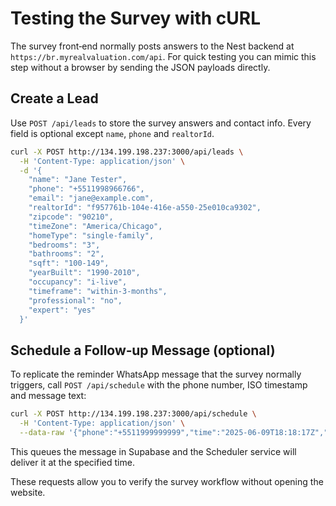 # Testing the Survey with cURL

The survey front‑end normally posts answers to the Nest backend at `https://br.myrealvaluation.com/api`. For quick testing you can mimic this step without a browser by sending the JSON payloads directly.

## Create a Lead

Use `POST /api/leads` to store the survey answers and contact info. Every field is optional except `name`, `phone` and `realtorId`.

```bash
curl -X POST http://134.199.198.237:3000/api/leads \
  -H 'Content-Type: application/json' \
  -d '{
    "name": "Jane Tester",
    "phone": "+5511998966766",
    "email": "jane@example.com",
    "realtorId": "f957761b-104e-416e-a550-25e010ca9302",
    "zipcode": "90210",
    "timeZone": "America/Chicago",
    "homeType": "single-family",
    "bedrooms": "3",
    "bathrooms": "2",
    "sqft": "100-149",
    "yearBuilt": "1990-2010",
    "occupancy": "i-live",
    "timeframe": "within-3-months",
    "professional": "no",
    "expert": "yes"
  }'
```

## Schedule a Follow‑up Message (optional)

To replicate the reminder WhatsApp message that the survey normally triggers, call `POST /api/schedule` with the phone number, ISO timestamp and message text:

```bash
curl -X POST http://134.199.198.237:3000/api/schedule \
  -H 'Content-Type: application/json' \
  --data-raw '{"phone":"+5511999999999","time":"2025-06-09T18:18:17Z","content":"Olá Jane Tester, obrigado por dedicar seu tempo para preencher a pesquisa de avaliação de imóvel. Para ajudar a refinar sua estimativa, gostaria de fazer algumas perguntas rápidas.\n\nVocê poderia me contar um pouco sobre quaisquer atualizações ou melhorias recentes que tenha feito na propriedade? Coisas como reforma da cozinha, telhado novo ou piso atualizado podem influenciar bastante o valor."}'
```

This queues the message in Supabase and the Scheduler service will deliver it at the specified time.

These requests allow you to verify the survey workflow without opening the website.
